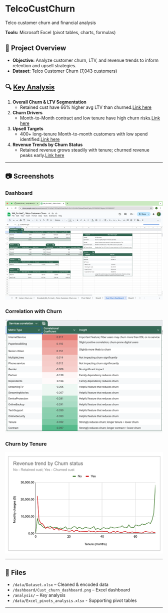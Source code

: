 # TelcoCustChurn
Telco customer churn and financial analysis

**Tools:** Microsoft Excel (pivot tables, charts, formulas)

## 🚀 Project Overview
- **Objective:** Analyze customer churn, LTV, and revenue trends to inform retention and upsell strategies.
- **Dataset:** Telco Customer Churn (7,043 customers)

## 🔍 [Key Analysis](analysis/Key_insights.png)
1. **Overall Churn & LTV Segmentation**
   - Retained cust have 66% higher avg LTV than churned.[Link here](analysis/Churn_percentages.png)
2. **Churn Drivers**
   - Month-to-Month contract and low tenure have high churn risks.[Link here](analysis/Correlation_table.png)
3. **Upsell Targets**
   - 400+ long-tenure Month-to-month customers with low spend identified.[Link here](analysis/Upsell_target.png)
4. **Revenue Trends by Churn Status**
   - Retained revenue grows steadily with tenure; churned revenue peaks early.[Link here](analysis/Churn_by_tenure.png)
---
## 📷 Screenshots

### Dashboard
![Dashboard](dashboard/Cust_churn_dashboard.png)

### Correlation with Churn
![Correlation](analysis/Correlation_table.png)

### Churn by Tenure
![Tenure Graph](analysis/Churn_by_tenure.png)

---

## 📁 Files
- `/data/Dataset.xlsx` – Cleaned & encoded data
- `/dashboard/Cust_churn_dashboard.png` – Excel dashboard
- `/analysis/` – Key analysis
- `/data/Excel_pivots_analysis.xlsx` - Supporting pivot tables

---
